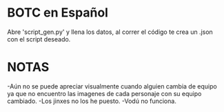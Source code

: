  # BOTC en Español 
 Abre 'script_gen.py' y llena los datos, al correr el código te crea un .json con el script deseado.

 # NOTAS
 -Aún no se puede apreciar visualmente cuando alguien cambia de equipo ya que no encuentro las imagenes de cada personaje con su equipo cambiado.
 -Los jinxes no los he puesto.
 -Vodú no funciona.